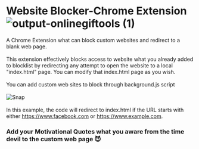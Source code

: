 # Website Blocker-Chrome Extension      ![output-onlinegiftools (1)](https://github.com/Ravindu-X/Website-Blocker-Chrome-Extension/assets/169304353/4abb6aac-7beb-4cb3-8385-72a50288e55c ) 

A Chrome Extension what can block custom websites and redirect to a blank web page.
<br>
<br>
This extension effectively blocks access to website what you already added to blocklist by redirecting any attempt to open the website to a local "index.html" page. You can modify that index.html page as you wish.<br><br>
You can add custom web sites to block through background.js script <br><br>
![Snap](https://github.com/Ravindu-X/Website-Blocker-Chrome-Extension/assets/169304353/7cd1277b-a3c2-490e-b343-a9913da61138)<br><br>
In this example, the code will redirect to index.html if the URL starts with either https://www.facebook.com or https://www.example.com.



<h3><center></center>Add your Motivational Quotes what you aware from the time devil to the custom web page 😈</center></h3>
